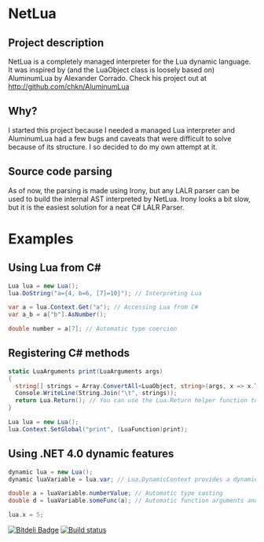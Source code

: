 NetLua
======

Project description
-------------------

NetLua is a completely managed interpreter for the Lua dynamic language.
It was inspired by (and the LuaObject class is loosely based on) AluminumLua
by Alexander Corrado.
Check his project out at http://github.com/chkn/AluminumLua

Why?
----

I started this project because I needed a managed Lua interpreter and AluminumLua
had a few bugs and caveats that were difficult to solve because of its structure.
I so decided to do my own attempt at it.

Source code parsing
-------------------

As of now, the parsing is made using Irony, but any LALR parser can be used
to build the internal AST interpreted by NetLua.
Irony looks a bit slow, but it is the easiest solution for a neat C# LALR Parser.

Examples
========

Using Lua from C#
-----------------

```c#
Lua lua = new Lua();
lua.DoString("a={4, b=6, [7]=10}"); // Interpreting Lua

var a = lua.Context.Get("a"); // Accessing Lua from C#
var a_b = a["b"].AsNumber();

double number = a[7]; // Automatic type coercion
```

Registering C# methods
----------------------

```c#
static LuaArguments print(LuaArguments args)
{
  string[] strings = Array.ConvertAll<LuaObject, string>(args, x => x.ToString()); // LuaArguments can be used as a LuaObject array
  Console.WriteLine(String.Join("\t", strings));
  return Lua.Return(); // You can use the Lua.Return helper function to return values
}

Lua lua = new Lua();
lua.Context.SetGlobal("print", (LuaFunction)print);
```

Using .NET 4.0 dynamic features
-------------------------------

```c#
dynamic lua = new Lua();
dynamic luaVariable = lua.var; // Lua.DynamicContext provides a dynamic version of Lua.Context

double a = luaVariable.numberValue; // Automatic type casting
double d = luaVariable.someFunc(a); // Automatic function arguments and result boxing / unboxing

lua.x = 5;
```


[![Bitdeli Badge](https://d2weczhvl823v0.cloudfront.net/frabert/netlua/trend.png)](https://bitdeli.com/free "Bitdeli Badge")
[![Build status](https://ci.appveyor.com/api/projects/status/l548w3aa5lcj92r3/branch/master?svg=true)](https://ci.appveyor.com/project/frabert/NetLua/branch/master)
